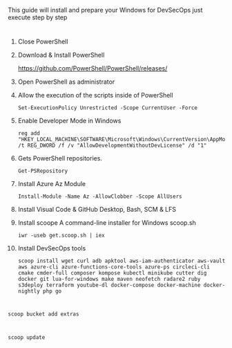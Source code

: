 This guide will install and prepare your Windows for DevSecOps just execute step by step

#
1. Close PowerShell

2. Download & Install PowerShell

    https://github.com/PowerShell/PowerShell/releases/

3. Open PowerShell as administrator

4. Allow the execution of the scripts inside of PowerShell

       Set-ExecutionPolicy Unrestricted -Scope CurrentUser -Force

5. Enable Developer Mode in Windows

       reg add "HKEY_LOCAL_MACHINE\SOFTWARE\Microsoft\Windows\CurrentVersion\AppModelUnlock" /t REG_DWORD /f /v "AllowDevelopmentWithoutDevLicense" /d "1"

6. Gets PowerShell repositories.

       Get-PSRepository

7. Install Azure Az Module

       Install-Module -Name Az -AllowClobber -Scope AllUsers
       
8. Install Visual Code & GitHub Desktop, Bash, SCM & LFS       

9. Install scoope A command-line installer for Windows scoop.sh

       iwr -useb get.scoop.sh | iex

10. Install DevSecOps tools

        scoop install wget curl adb apktool aws-iam-authenticator aws-vault aws azure-cli azure-functions-core-tools azure-ps circleci-cli cmake cmder-full composer kompose kubectl minikube cutter dig docker git lua-for-windows make maven neofetch radare2 ruby s3deploy terraform youtube-dl docker-compose docker-machine docker-nightly php go
#
    scoop bucket add extras
#
    scoop update

